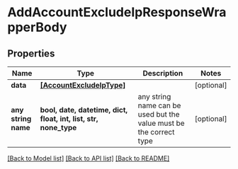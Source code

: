 # AddAccountExcludeIpResponseWrapperBody


## Properties
Name | Type | Description | Notes
------------ | ------------- | ------------- | -------------
**data** | [**[AccountExcludeIpType]**](AccountExcludeIpType.md) |  | [optional] 
**any string name** | **bool, date, datetime, dict, float, int, list, str, none_type** | any string name can be used but the value must be the correct type | [optional]

[[Back to Model list]](../README.md#documentation-for-models) [[Back to API list]](../README.md#documentation-for-api-endpoints) [[Back to README]](../README.md)



